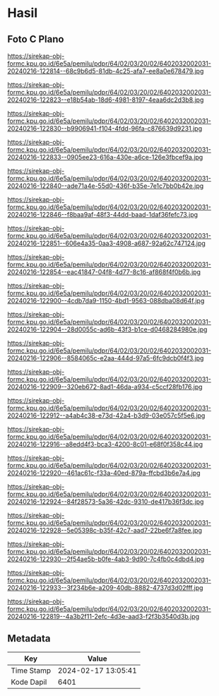 # Hasil

## Foto C Plano

https://sirekap-obj-formc.kpu.go.id/6e5a/pemilu/pdpr/64/02/03/20/02/6402032002031-20240216-122814--68c9b6d5-81db-4c25-afa7-ee8a0e678479.jpg

https://sirekap-obj-formc.kpu.go.id/6e5a/pemilu/pdpr/64/02/03/20/02/6402032002031-20240216-122823--e18b54ab-18d6-4981-8197-4eaa6dc2d3b8.jpg

https://sirekap-obj-formc.kpu.go.id/6e5a/pemilu/pdpr/64/02/03/20/02/6402032002031-20240216-122830--b9906941-f104-4fdd-96fa-c876639d9231.jpg

https://sirekap-obj-formc.kpu.go.id/6e5a/pemilu/pdpr/64/02/03/20/02/6402032002031-20240216-122833--0905ee23-616a-430e-a6ce-126e3fbcef9a.jpg

https://sirekap-obj-formc.kpu.go.id/6e5a/pemilu/pdpr/64/02/03/20/02/6402032002031-20240216-122840--ade71a4e-55d0-436f-b35e-7e1c7bb0b42e.jpg

https://sirekap-obj-formc.kpu.go.id/6e5a/pemilu/pdpr/64/02/03/20/02/6402032002031-20240216-122846--f8baa9af-48f3-44dd-baad-1daf36fefc73.jpg

https://sirekap-obj-formc.kpu.go.id/6e5a/pemilu/pdpr/64/02/03/20/02/6402032002031-20240216-122851--606e4a35-0aa3-4908-a687-92a62c747124.jpg

https://sirekap-obj-formc.kpu.go.id/6e5a/pemilu/pdpr/64/02/03/20/02/6402032002031-20240216-122854--eac41847-04f8-4d77-8c16-af868f4f0b6b.jpg

https://sirekap-obj-formc.kpu.go.id/6e5a/pemilu/pdpr/64/02/03/20/02/6402032002031-20240216-122900--4cdb7da9-1150-4bd1-9563-088dba08d64f.jpg

https://sirekap-obj-formc.kpu.go.id/6e5a/pemilu/pdpr/64/02/03/20/02/6402032002031-20240216-122904--28d0055c-ad6b-43f3-b1ce-d0468284980e.jpg

https://sirekap-obj-formc.kpu.go.id/6e5a/pemilu/pdpr/64/02/03/20/02/6402032002031-20240216-122906--8584065c-e2aa-444d-97a5-6fc9dcb0f4f3.jpg

https://sirekap-obj-formc.kpu.go.id/6e5a/pemilu/pdpr/64/02/03/20/02/6402032002031-20240216-122909--320eb672-8ad1-46da-a934-c5ccf28fb176.jpg

https://sirekap-obj-formc.kpu.go.id/6e5a/pemilu/pdpr/64/02/03/20/02/6402032002031-20240216-122912--a4ab4c38-e73d-42a4-b3d9-03e057c5f5e6.jpg

https://sirekap-obj-formc.kpu.go.id/6e5a/pemilu/pdpr/64/02/03/20/02/6402032002031-20240216-122916--a8edd4f3-bca3-4200-8c01-e68f0f358c44.jpg

https://sirekap-obj-formc.kpu.go.id/6e5a/pemilu/pdpr/64/02/03/20/02/6402032002031-20240216-122920--461ac61c-f33a-40ed-879a-ffcbd3b6e7a4.jpg

https://sirekap-obj-formc.kpu.go.id/6e5a/pemilu/pdpr/64/02/03/20/02/6402032002031-20240216-122924--84f28573-5a36-42dc-9310-de417b36f3dc.jpg

https://sirekap-obj-formc.kpu.go.id/6e5a/pemilu/pdpr/64/02/03/20/02/6402032002031-20240216-122928--5e05398c-b35f-42c7-aad7-22be6f7a8fee.jpg

https://sirekap-obj-formc.kpu.go.id/6e5a/pemilu/pdpr/64/02/03/20/02/6402032002031-20240216-122930--2f54ae5b-b0fe-4ab3-9d90-7c4fb0c4dbd4.jpg

https://sirekap-obj-formc.kpu.go.id/6e5a/pemilu/pdpr/64/02/03/20/02/6402032002031-20240216-122933--3f234b6e-a209-40db-8882-4737d3d02fff.jpg

https://sirekap-obj-formc.kpu.go.id/6e5a/pemilu/pdpr/64/02/03/20/02/6402032002031-20240216-122819--4a3b2f11-2efc-4d3e-aad3-f2f3b3540d3b.jpg


## Metadata

| Key        | Value               |
| ---------- | ------------------- |
| Time Stamp | 2024-02-17 13:05:41 |
| Kode Dapil | 6401                |



